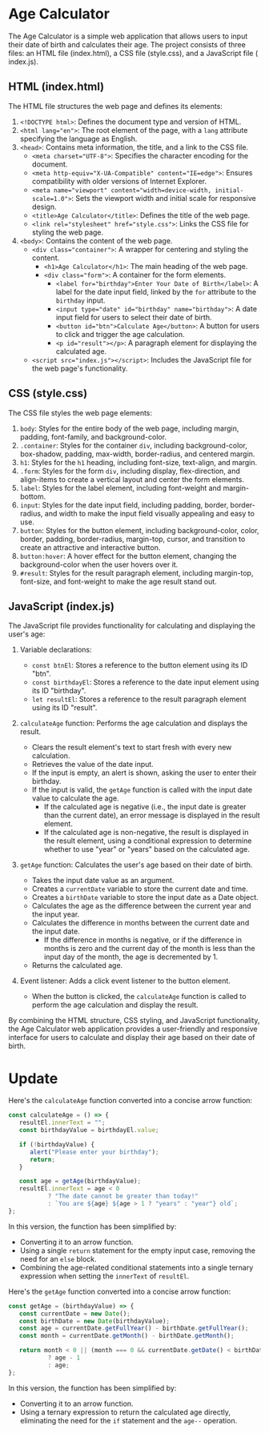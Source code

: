 # Age Calculator

The Age Calculator is a simple web application that allows users to input their date of birth and calculates their age.
The project consists of three files: an HTML file (index.html), a CSS file (style.css), and a JavaScript file (
index.js).

## HTML (index.html)

The HTML file structures the web page and defines its elements:

1. `<!DOCTYPE html>`: Defines the document type and version of HTML.
2. `<html lang="en">`: The root element of the page, with a `lang` attribute specifying the language as English.
3. `<head>`: Contains meta information, the title, and a link to the CSS file.
   - `<meta charset="UTF-8">`: Specifies the character encoding for the document.
   - `<meta http-equiv="X-UA-Compatible" content="IE=edge">`: Ensures compatibility with older versions of Internet
     Explorer.
   - `<meta name="viewport" content="width=device-width, initial-scale=1.0">`: Sets the viewport width and initial scale
     for responsive design.
   - `<title>Age Calculator</title>`: Defines the title of the web page.
   - `<link rel="stylesheet" href="style.css">`: Links the CSS file for styling the web page.
4. `<body>`: Contains the content of the web page.
   - `<div class="container">`: A wrapper for centering and styling the content.
      - `<h1>Age Calculator</h1>`: The main heading of the web page.
      - `<div class="form">`: A container for the form elements.
         - `<label for="birthday">Enter Your Date of Birth</label>`: A label for the date input field, linked by
           the `for` attribute to the `birthday` input.
         - `<input type="date" id="birthday" name="birthday">`: A date input field for users to select their date of
           birth.
         - `<button id="btn">Calculate Age</button>`: A button for users to click and trigger the age calculation.
         - `<p id="result"></p>`: A paragraph element for displaying the calculated age.
   - `<script src="index.js"></script>`: Includes the JavaScript file for the web page's functionality.

## CSS (style.css)

The CSS file styles the web page elements:

1. `body`: Styles for the entire body of the web page, including margin, padding, font-family, and background-color.
2. `.container`: Styles for the container `div`, including background-color, box-shadow, padding, max-width,
   border-radius, and centered margin.
3. `h1`: Styles for the `h1` heading, including font-size, text-align, and margin.
4. `.form`: Styles for the form `div`, including display, flex-direction, and align-items to create a vertical layout
   and center the form elements.
5. `label`: Styles for the label element, including font-weight and margin-bottom.
6. `input`: Styles for the date input field, including padding, border, border-radius, and width to make the input field
   visually appealing and easy to use.
7. `button`: Styles for the button element, including background-color, color, border, padding, border-radius,
   margin-top, cursor, and transition to create an attractive and interactive button.
8. `button:hover`: A hover effect for the button element, changing the background-color when the user hovers over it.
9. `#result`: Styles for the result paragraph element, including margin-top, font-size, and font-weight to make the age
   result stand out.

## JavaScript (index.js)

The JavaScript file provides functionality for calculating and displaying the user's age:

1. Variable declarations:
   - `const btnEl`: Stores a reference to the button element using its ID "btn".
   - `const birthdayEl`: Stores a reference to the date input element using its ID "birthday".
   - `let resultEl`: Stores a reference to the result paragraph element using its ID "result".

2. `calculateAge` function: Performs the age calculation and displays the result.
   - Clears the result element's text to start fresh with every new calculation.
   - Retrieves the value of the date input.
   - If the input is empty, an alert is shown, asking the user to enter their birthday.
   - If the input is valid, the `getAge` function is called with the input date value to calculate the age.
      - If the calculated age is negative (i.e., the input date is greater than the current date), an error message is
        displayed in the result element.
      - If the calculated age is non-negative, the result is displayed in the result element, using a conditional
        expression to determine whether to use "year" or "years" based on the calculated age.

3. `getAge` function: Calculates the user's age based on their date of birth.
   - Takes the input date value as an argument.
   - Creates a `currentDate` variable to store the current date and time.
   - Creates a `birthDate` variable to store the input date as a Date object.
   - Calculates the age as the difference between the current year and the input year.
   - Calculates the difference in months between the current date and the input date.
      - If the difference in months is negative, or if the difference in months is zero and the current day of the month
        is less than the input day of the month, the age is decremented by 1.
   - Returns the calculated age.

4. Event listener: Adds a click event listener to the button element.
   - When the button is clicked, the `calculateAge` function is called to perform the age calculation and display the
     result.

By combining the HTML structure, CSS styling, and JavaScript functionality, the Age Calculator web application provides
a user-friendly and responsive interface for users to calculate and display their age based on their date of birth.

# Update

Here's the `calculateAge` function converted into a concise arrow function:

```javascript
const calculateAge = () => {
   resultEl.innerText = "";
   const birthdayValue = birthdayEl.value;

   if (!birthdayValue) {
      alert("Please enter your birthday");
      return;
   }

   const age = getAge(birthdayValue);
   resultEl.innerText = age < 0
           ? "The date cannot be greater than today!"
           : `You are ${age} ${age > 1 ? "years" : "year"} old`;
};
```

In this version, the function has been simplified by:

- Converting it to an arrow function.
- Using a single `return` statement for the empty input case, removing the need for an `else` block.
- Combining the age-related conditional statements into a single ternary expression when setting the `innerText`
  of `resultEl`.

Here's the `getAge` function converted into a concise arrow function:

```javascript
const getAge = (birthdayValue) => {
   const currentDate = new Date();
   const birthDate = new Date(birthdayValue);
   const age = currentDate.getFullYear() - birthDate.getFullYear();
   const month = currentDate.getMonth() - birthDate.getMonth();

   return month < 0 || (month === 0 && currentDate.getDate() < birthDate.getDate())
           ? age - 1
           : age;
};
```

In this version, the function has been simplified by:

- Converting it to an arrow function.
- Using a ternary expression to return the calculated age directly, eliminating the need for the `if` statement and
  the `age--` operation.
